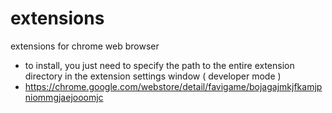 # extensions
extensions for chrome web browser

- to install, you just need to specify the path to the entire extension directory in the extension settings window ( developer mode )
- https://chrome.google.com/webstore/detail/favigame/bojagajmkjfkamjpniommgjaejooomjc

